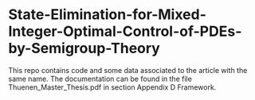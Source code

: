 # State-Elimination-for-Mixed-Integer-Optimal-Control-of-PDEs-by-Semigroup-Theory
This repo contains code and some data associated to the article with the same name.
The documentation can be found in the file Thuenen_Master_Thesis.pdf in section Appendix D Framework.

